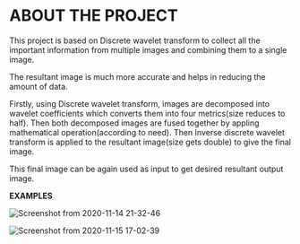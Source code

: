 # ABOUT THE PROJECT
This project is based on Discrete wavelet transform to collect all the important information from multiple images and combining them to a single image.

The resultant image is much more accurate and helps in reducing the amount of data.

Firstly, using Discrete wavelet transform, images are decomposed into wavelet coefficients which converts them into four metrics(size reduces to half). Then both decomposed images are fused together by appling mathematical operation(according to need). Then Inverse discrete wavelet transform is applied to the resultant image(size gets double) to give the final image.

This final image can be again used as input to get desired resultant output image.

 **EXAMPLES**

![Screenshot from 2020-11-14 21-32-46](https://user-images.githubusercontent.com/44977226/99151417-01763600-26c1-11eb-8b95-1bfde185d500.png)


![Screenshot from 2020-11-15 17-02-39](https://user-images.githubusercontent.com/44977226/99183798-7c445d00-2764-11eb-8aae-95de0fdd1fb1.png)
